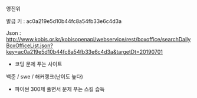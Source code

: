 영진위

발급 키 : ac0a219e5d10b44fc8a54fb33e6c4d3a

Json : http://www.kobis.or.kr/kobisopenapi/webservice/rest/boxoffice/searchDailyBoxOfficeList.json?key=ac0a219e5d10b44fc8a54fb33e6c4d3a&targetDt=20190701





- 코딩 문제 푸는 사이트

백준 / swe / 해커랭크(난이도 높다)



- 파이썬 300제 풀면서 문제 푸는 스킬 습득